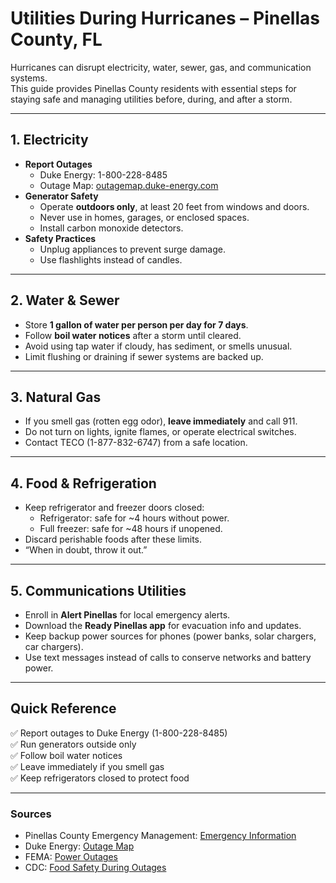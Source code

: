 # Utilities During Hurricanes – Pinellas County, FL

Hurricanes can disrupt electricity, water, sewer, gas, and communication systems.  
This guide provides Pinellas County residents with essential steps for staying safe and managing utilities before, during, and after a storm.

---

## 1. Electricity
- **Report Outages**  
  - Duke Energy: 1-800-228-8485  
  - Outage Map: [outagemap.duke-energy.com](https://outagemap.duke-energy.com)  
- **Generator Safety**  
  - Operate **outdoors only**, at least 20 feet from windows and doors.  
  - Never use in homes, garages, or enclosed spaces.  
  - Install carbon monoxide detectors.  
- **Safety Practices**  
  - Unplug appliances to prevent surge damage.  
  - Use flashlights instead of candles.  

---

## 2. Water & Sewer
- Store **1 gallon of water per person per day for 7 days**.  
- Follow **boil water notices** after a storm until cleared.  
- Avoid using tap water if cloudy, has sediment, or smells unusual.  
- Limit flushing or draining if sewer systems are backed up.  

---

## 3. Natural Gas
- If you smell gas (rotten egg odor), **leave immediately** and call 911.  
- Do not turn on lights, ignite flames, or operate electrical switches.  
- Contact TECO (1-877-832-6747) from a safe location.  

---

## 4. Food & Refrigeration
- Keep refrigerator and freezer doors closed:  
  - Refrigerator: safe for ~4 hours without power.  
  - Full freezer: safe for ~48 hours if unopened.  
- Discard perishable foods after these limits.  
- “When in doubt, throw it out.”  

---

## 5. Communications Utilities
- Enroll in **Alert Pinellas** for local emergency alerts.  
- Download the **Ready Pinellas app** for evacuation info and updates.  
- Keep backup power sources for phones (power banks, solar chargers, car chargers).  
- Use text messages instead of calls to conserve networks and battery power.  

---

## Quick Reference
✅ Report outages to Duke Energy (1-800-228-8485)  
✅ Run generators outside only  
✅ Follow boil water notices  
✅ Leave immediately if you smell gas  
✅ Keep refrigerators closed to protect food  

---

### Sources
- Pinellas County Emergency Management: [Emergency Information](https://pinellas.gov/emergency-information/)  
- Duke Energy: [Outage Map](https://outagemap.duke-energy.com)  
- FEMA: [Power Outages](https://www.ready.gov/power-outages)  
- CDC: [Food Safety During Outages](https://www.cdc.gov/foodsafety/food-safety-during-a-power-outage.html)  
